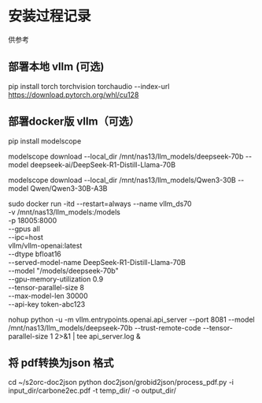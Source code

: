 # 安装过程记录

供参考


## 部署本地 vllm (可选)

pip install torch torchvision torchaudio --index-url https://download.pytorch.org/whl/cu128


## 部署docker版 vllm（可选）

pip install modelscope

modelscope download --local_dir /mnt/nas13/llm_models/deepseek-70b --model deepseek-ai/DeepSeek-R1-Distill-Llama-70B

modelscope download --local_dir /mnt/nas13/llm_models/Qwen3-30B --model Qwen/Qwen3-30B-A3B


sudo docker run -itd --restart=always --name vllm_ds70 \
-v /mnt/nas13/llm_models:/models \
-p 18005:8000 \
--gpus all \
--ipc=host \
vllm/vllm-openai:latest \
--dtype bfloat16 \
--served-model-name DeepSeek-R1-Distill-Llama-70B \
--model "/models/deepseek-70b" \
--gpu-memory-utilization 0.9 \
--tensor-parallel-size 8 \
--max-model-len 30000 \
--api-key token-abc123


nohup python -u -m vllm.entrypoints.openai.api_server --port 8081 --model /mnt/nas13/llm_models/deepseek-70b --trust-remote-code --tensor-parallel-size 1 2>&1 | tee api_server.log &


## 将 pdf转换为json 格式

cd ~/s2orc-doc2json
python doc2json/grobid2json/process_pdf.py -i input_dir/carbone2ec.pdf -t temp_dir/ -o output_dir/
